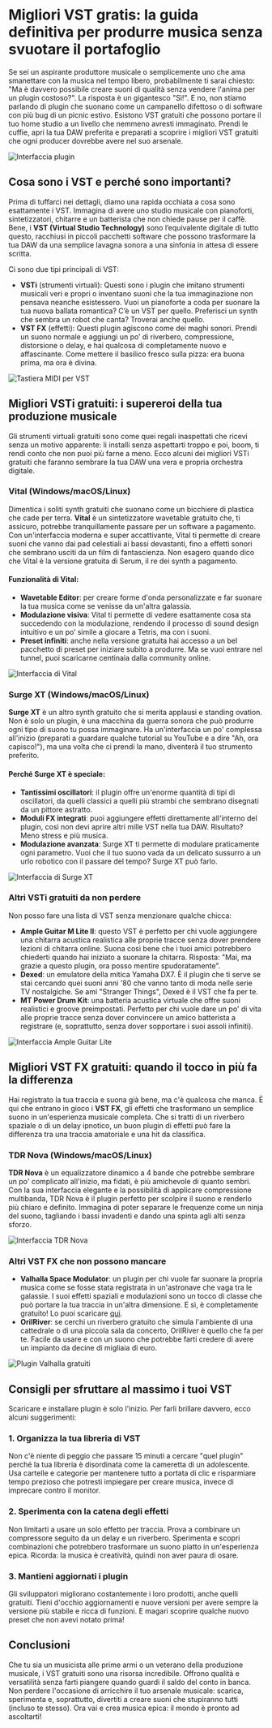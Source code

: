 # Migliori VST gratis: la guida definitiva per produrre musica senza svuotare il portafoglio

Se sei un aspirante produttore musicale o semplicemente uno che ama smanettare con la musica nel tempo libero, probabilmente ti sarai chiesto: "Ma è davvero possibile creare suoni di qualità senza vendere l'anima per un plugin costoso?". La risposta è un gigantesco "Sì!". E no, non stiamo parlando di plugin che suonano come un campanello difettoso o di software con più bug di un picnic estivo. Esistono VST gratuiti che possono portare il tuo home studio a un livello che nemmeno avresti immaginato. Prendi le cuffie, apri la tua DAW preferita e preparati a scoprire i migliori VST gratuiti che ogni producer dovrebbe avere nel suo arsenale.

![Interfaccia plugin](/guide-img/output/d2250deb.jpg)

## Cosa sono i VST e perché sono importanti?

Prima di tuffarci nei dettagli, diamo una rapida occhiata a cosa sono esattamente i VST. Immagina di avere uno studio musicale con pianoforti, sintetizzatori, chitarre e un batterista che non chiede pause per il caffè. Bene, i **VST (Virtual Studio Technology)** sono l’equivalente digitale di tutto questo, racchiusi in piccoli pacchetti software che possono trasformare la tua DAW da una semplice lavagna sonora a una sinfonia in attesa di essere scritta.

Ci sono due tipi principali di VST:

- **VSTi** (strumenti virtuali): Questi sono i plugin che imitano strumenti musicali veri e propri o inventano suoni che la tua immaginazione non pensava neanche esistessero. Vuoi un pianoforte a coda per suonare la tua nuova ballata romantica? C’è un VST per quello. Preferisci un synth che sembra un robot che canta? Troverai anche quello.
- **VST FX** (effetti): Questi plugin agiscono come dei maghi sonori. Prendi un suono normale e aggiungi un po’ di riverbero, compressione, distorsione o delay, e hai qualcosa di completamente nuovo e affascinante. Come mettere il basilico fresco sulla pizza: era buona prima, ma ora è divina.

![Tastiera MIDI per VST](/guide-img/output/441eda03.jpg)

## Migliori VSTi gratuiti: i supereroi della tua produzione musicale

Gli strumenti virtuali gratuiti sono come quei regali inaspettati che ricevi senza un motivo apparente: li installi senza aspettarti troppo e poi, boom, ti rendi conto che non puoi più farne a meno. Ecco alcuni dei migliori VSTi gratuiti che faranno sembrare la tua DAW una vera e propria orchestra digitale.

### Vital (Windows/macOS/Linux)

Dimentica i soliti synth gratuiti che suonano come un bicchiere di plastica che cade per terra. **Vital** è un sintetizzatore wavetable gratuito che, ti assicuro, potrebbe tranquillamente passare per un software a pagamento. Con un'interfaccia moderna e super accattivante, Vital ti permette di creare suoni che vanno dai pad celestiali ai bassi devastanti, fino a effetti sonori che sembrano usciti da un film di fantascienza. Non esagero quando dico che Vital è la versione gratuita di Serum, il re dei synth a pagamento.

#### Funzionalità di Vital:

- **Wavetable Editor**: per creare forme d'onda personalizzate e far suonare la tua musica come se venisse da un'altra galassia.
- **Modulazione visiva**: Vital ti permette di vedere esattamente cosa sta succedendo con la modulazione, rendendo il processo di sound design intuitivo e un po’ simile a giocare a Tetris, ma con i suoni.
- **Preset infiniti**: anche nella versione gratuita hai accesso a un bel pacchetto di preset per iniziare subito a produrre. Ma se vuoi entrare nel tunnel, puoi scaricarne centinaia dalla community online.

![Interfaccia di Vital](/guide-img/output/e295be5e.jpg)

### Surge XT (Windows/macOS/Linux)

**Surge XT** è un altro synth gratuito che si merita applausi e standing ovation. Non è solo un plugin, è una macchina da guerra sonora che può produrre ogni tipo di suono tu possa immaginare. Ha un'interfaccia un po' complessa all'inizio (preparati a guardare qualche tutorial su YouTube e a dire "Ah, ora capisco!"), ma una volta che ci prendi la mano, diventerà il tuo strumento preferito.

#### Perché Surge XT è speciale:

- **Tantissimi oscillatori**: il plugin offre un'enorme quantità di tipi di oscillatori, da quelli classici a quelli più strambi che sembrano disegnati da un pittore astratto.
- **Moduli FX integrati**: puoi aggiungere effetti direttamente all'interno del plugin, così non devi aprire altri mille VST nella tua DAW. Risultato? Meno stress e più musica.
- **Modulazione avanzata**: Surge XT ti permette di modulare praticamente ogni parametro. Vuoi che il tuo suono vada da un delicato sussurro a un urlo robotico con il passare del tempo? Surge XT può farlo.

![Interfaccia di Surge XT](/guide-img/output/b3c0c0d3.jpg)

### Altri VSTi gratuiti da non perdere

Non posso fare una lista di VST senza menzionare qualche chicca:

- **Ample Guitar M Lite II**: questo VST è perfetto per chi vuole aggiungere una chitarra acustica realistica alle proprie tracce senza dover prendere lezioni di chitarra online. Suona così bene che i tuoi amici potrebbero chiederti quando hai iniziato a suonare la chitarra. Risposta: "Mai, ma grazie a questo plugin, ora posso mentire spudoratamente".
- **Dexed**: un emulatore della mitica Yamaha DX7. È il plugin che ti serve se stai cercando quei suoni anni '80 che vanno tanto di moda nelle serie TV nostalgiche. Se ami "Stranger Things", Dexed è il VST che fa per te.
- **MT Power Drum Kit**: una batteria acustica virtuale che offre suoni realistici e groove preimpostati. Perfetto per chi vuole dare un po' di vita alle proprie tracce senza dover convincere un amico batterista a registrare (e, soprattutto, senza dover sopportare i suoi assoli infiniti).

![Interfaccia Ample Guitar Lite](/guide-img/output/b8ae823d.jpg)

## Migliori VST FX gratuiti: quando il tocco in più fa la differenza

Hai registrato la tua traccia e suona già bene, ma c'è qualcosa che manca. È qui che entrano in gioco i **VST FX**, gli effetti che trasformano un semplice suono in un'esperienza musicale completa. Che si tratti di un riverbero spaziale o di un delay ipnotico, un buon plugin di effetti può fare la differenza tra una traccia amatoriale e una hit da classifica.

### TDR Nova (Windows/macOS/Linux)

**TDR Nova** è un equalizzatore dinamico a 4 bande che potrebbe sembrare un po' complicato all'inizio, ma fidati, è più amichevole di quanto sembri. Con la sua interfaccia elegante e la possibilità di applicare compressione multibanda, TDR Nova è il plugin perfetto per scolpire il suono e renderlo più chiaro e definito. Immagina di poter separare le frequenze come un ninja del suono, tagliando i bassi invadenti e dando una spinta agli alti senza sforzo.

![Interfaccia TDR Nova](/guide-img/output/baf32c82.jpg)

### Altri VST FX che non possono mancare

- **Valhalla Space Modulator**: un plugin per chi vuole far suonare la propria musica come se fosse stata registrata in un'astronave che vaga tra le galassie. I suoi effetti spaziali e modulazioni sono un tocco di classe che può portare la tua traccia in un'altra dimensione. E sì, è completamente gratuito! Lo puoi scaricare [qui](https://valhalladsp.com/demos-downloads/).
- **OrilRiver**: se cerchi un riverbero gratuito che simula l'ambiente di una cattedrale o di una piccola sala da concerto, OrilRiver è quello che fa per te. Facile da usare e con un suono che potrebbe farti credere di avere un impianto da decine di migliaia di euro.

![Plugin Valhalla gratuiti](/guide-img/output/3643d097.jpg)

## Consigli per sfruttare al massimo i tuoi VST

Scaricare e installare plugin è solo l'inizio. Per farli brillare davvero, ecco alcuni suggerimenti:

### 1. Organizza la tua libreria di VST

Non c'è niente di peggio che passare 15 minuti a cercare "quel plugin" perché la tua libreria è disordinata come la cameretta di un adolescente. Usa cartelle e categorie per mantenere tutto a portata di clic e risparmiare tempo prezioso che potresti impiegare per creare musica, invece di imprecare contro il monitor.

### 2. Sperimenta con la catena degli effetti

Non limitarti a usare un solo effetto per traccia. Prova a combinare un compressore seguito da un delay e un riverbero. Sperimenta e scopri combinazioni che potrebbero trasformare un suono piatto in un'esperienza epica. Ricorda: la musica è creatività, quindi non aver paura di osare.

### 3. Mantieni aggiornati i plugin

Gli sviluppatori migliorano costantemente i loro prodotti, anche quelli gratuiti. Tieni d'occhio aggiornamenti e nuove versioni per avere sempre la versione più stabile e ricca di funzioni. E magari scoprire qualche nuovo preset che non avevi notato prima!

## Conclusioni

Che tu sia un musicista alle prime armi o un veterano della produzione musicale, i VST gratuiti sono una risorsa incredibile. Offrono qualità e versatilità senza farti piangere quando guardi il saldo del conto in banca. Non perdere l'occasione di arricchire il tuo arsenale musicale: scarica, sperimenta e, soprattutto, divertiti a creare suoni che stupiranno tutti (incluso te stesso). Ora vai e crea musica epica: il mondo è pronto ad ascoltarti!
